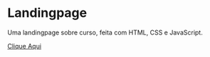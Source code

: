 # Landingpage

Uma landingpage sobre curso, feita com HTML, CSS e JavaScript.

[Clique Aqui](https://landingdesignacademy.netlify.app/)
